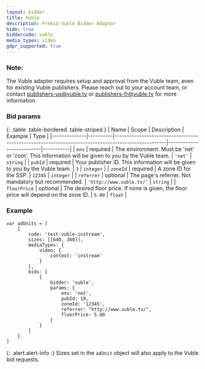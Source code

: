 ```yaml
---
layout: bidder
title: Vuble
description: Prebid Vuble Bidder Adaptor
hide: true
biddercode: vuble
media_types: video
gdpr_supported: true
---
```


### Note:
The Vuble adapter requires setup and approval from the Vuble team, even for existing Vuble publishers. Please reach out to your account team, or contact publishers-us@vuble.tv or publishers-fr@vuble.tv for more information.

### Bid params

{: .table .table-bordered .table-striped }
| Name         | Scope    | Description                                                                                       | Example                  | Type      |
|--------------|----------|---------------------------------------------------------------------------------------------------|--------------------------|-----------|
| `env`        | required | The environment. Must be 'net' or 'com'. This information will be given to you by the Vuble team. | `'net'`                  | `string`  |
| `pubId`      | required | Your publisher ID. This information will be given to you by the Vuble team.                       | `3`                      | `integer` |
| `zoneId`     | required | A zone ID for the SSP.                                                                            | `12345`                  | `integer` |
| `referrer`   | optional | The page's referrer. Not mandatory but recommended.                                               | `'http://www.vuble.tv/'` | `string`  |
| `floorPrice` | optional | The desired floor price. If none is given, the floor price will depend on the zone ID.            | `5.00`                   | `float`   |

### Example

```
var adUnits = [
    {
        code: 'test-vuble-instream',
        sizes: [[640, 360]],
        mediaTypes: {
            video: {
                context: 'instream'
            }
        },
        bids: [
            {
                bidder: 'vuble',
                params: {
                    env: 'net',
                    pubId: 18,
                    zoneId: '12345',
                    referrer: "http://www.vuble.tv/",
                    floorPrice: 5.00
                }
            }
        ]
    }
]
```

{: .alert.alert-info :}
Sizes set in the `adUnit` object will also apply to the Vuble bid requests.
